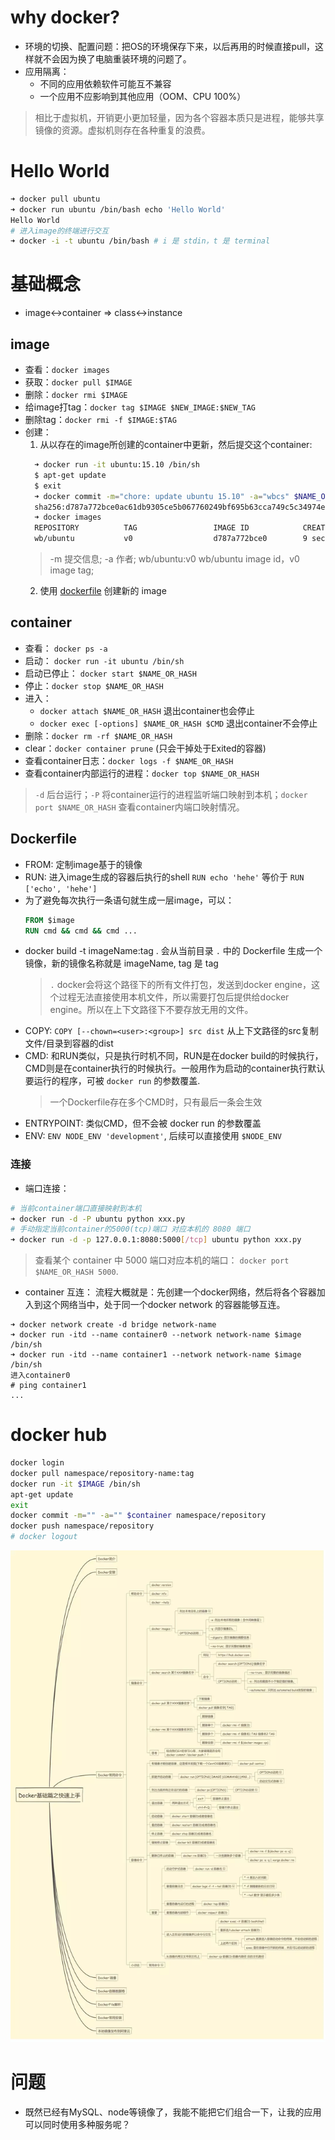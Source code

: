 # why docker?
+ 环境的切换、配置问题：把OS的环境保存下来，以后再用的时候直接pull，这样就不会因为换了电脑重装环境的问题了。
+ 应用隔离：
  + 不同的应用依赖软件可能互不兼容
  + 一个应用不应影响到其他应用（OOM、CPU 100%）

> 相比于虚拟机，开销更小更加轻量，因为各个容器本质只是进程，能够共享镜像的资源。虚拟机则存在各种重复的浪费。

# Hello World
```sh
➜ docker pull ubuntu
➜ docker run ubuntu /bin/bash echo 'Hello World'
Hello World
# 进入image的终端进行交互
➜ docker -i -t ubuntu /bin/bash # i 是 stdin，t 是 terminal
```

# 基础概念
+ image<->container => class<->instance

## image
+ 查看：`docker images`
+ 获取：`docker pull $IMAGE`
+ 删除：`docker rmi $IMAGE`
+ 给image打tag：`docker tag $IMAGE $NEW_IMAGE:$NEW_TAG`
+ 删除tag：`docker rmi -f $IMAGE:$TAG`
+ 创建：
  1. 从以存在的image所创建的container中更新，然后提交这个container:
  ```sh
    ➜ docker run -it ubuntu:15.10 /bin/sh
    $ apt-get update
    $ exit
    ➜ docker commit -m="chore: update ubuntu 15.10" -a="wbcs" $NAME_OR_HASH wbcs/ubuntu:v0
    sha256:d787a772bce0ac61db9305ce5b067760249bf695b63cca749c5c34974e3ddba3
    ➜ docker images
    REPOSITORY          TAG                 IMAGE ID            CREATED             SIZE
    wb/ubuntu           v0                  d787a772bce0        9 seconds ago       137MB
  ```
  > -m 提交信息; -a 作者; wb/ubuntu:v0 wb/ubuntu image id，v0 image tag;
  2. 使用 [dockerfile](./#dockerfile) 创建新的 image


## container
+ 查看： `docker ps -a`
+ 启动： `docker run -it ubuntu /bin/sh`
+ 启动已停止： `docker start $NAME_OR_HASH`
+ 停止：`docker stop $NAME_OR_HASH`
+ 进入：
  + `docker attach $NAME_OR_HASH` 退出container也会停止
  + `docker exec [-options] $NAME_OR_HASH $CMD` 退出container不会停止
+ 删除：`docker rm -rf $NAME_OR_HASH`
+ clear：`docker container prune` (只会干掉处于Exited的容器)
+ 查看container日志：`docker logs -f $NAME_OR_HASH`
+ 查看container内部运行的进程：`docker top $NAME_OR_HASH`

> `-d` 后台运行；`-P` 将container运行的进程监听端口映射到本机；`docker port $NAME_OR_HASH` 查看container内端口映射情况。


## Dockerfile
+ FROM: 定制image基于的镜像
+ RUN: 进入image生成的容器后执行的shell `RUN echo 'hehe'` 等价于 `RUN ['echo', 'hehe']`
+ 为了避免每次执行一条语句就生成一层image，可以：
  ```dockerfile
  FROM $image
  RUN cmd && cmd && cmd ...
  ```
+ docker build -t imageName:tag . 会从当前目录 `.` 中的 Dockerfile 生成一个镜像，新的镜像名称就是 imageName, tag 是 tag
  > `.` docker会将这个路径下的所有文件打包，发送到docker engine，这个过程无法直接使用本机文件，所以需要打包后提供给docker engine。所以在上下文路径下不要存放无用的文件。
+ COPY: `COPY [--chown=<user>:<group>] src dist` 从上下文路径的src复制文件/目录到容器的dist
+ CMD: 和RUN类似，只是执行时机不同，RUN是在docker build的时候执行，CMD则是在container执行的时候执行。一般用作为启动的container执行默认要运行的程序，可被 `docker run` 的参数覆盖.
  > 一个Dockerfile存在多个CMD时，只有最后一条会生效
+ ENTRYPOINT: 类似CMD，但不会被 docker run 的参数覆盖
+ ENV: `ENV NODE_ENV 'development'`, 后续可以直接使用 `$NODE_ENV`


### 连接
+ 端口连接：
```sh
# 当前container端口直接映射到本机
➜ docker run -d -P ubuntu python xxx.py
# 手动指定当前container的5000(tcp)端口 对应本机的 8080 端口
➜ docker run -d -p 127.0.0.1:8080:5000[/tcp] ubuntu python xxx.py
```
> 查看某个 container 中 5000 端口对应本机的端口： `docker port $NAME_OR_HASH 5000`.

+ container 互连：
流程大概就是：先创建一个docker网络，然后将各个容器加入到这个网络当中，处于同一个docker network 的容器能够互连。
```
➜ docker network create -d bridge network-name
➜ docker run -itd --name container0 --network network-name $image /bin/sh
➜ docker run -itd --name container1 --network network-name $image /bin/sh
进入container0
# ping container1
...
```


# docker hub
```sh
docker login
docker pull namespace/repository-name:tag
docker run -it $IMAGE /bin/sh
apt-get update
exit
docker commit -m="" -a="" $container namespace/repository
docker push namespace/repository
# docker logout
```
<img width="700" src="./assets/docker.webp" />

# 问题
+ 既然已经有MySQL、node等镜像了，我能不能把它们组合一下，让我的应用可以同时使用多种服务呢？